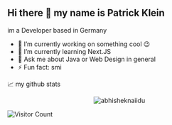 ## Hi there 👋 my name is Patrick Klein 
im a Developer based in Germany 




- 🔭 I’m currently working on something cool 😉
- 🌱 I’m currently learning Next.JS 
- 💬 Ask me about Java or Web Design in general
- ⚡ Fun fact: smi

  
📈 my github stats

<p align="center"> <img src="https://github-readme-stats.vercel.app/api?username=abhisheknaiidu&show_icons=true&theme=gotham" alt="abhisheknaiidu" />

![Visitor Count](https://profile-counter.glitch.me/{smi42}/count.svg)
